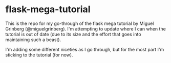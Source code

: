 # flask-mega-tutorial
This is the repo for my go-through of the flask mega tutorial by Miguel Grinberg (@miguelgrinberg). I'm attempting to update where I can when
the tutorial is out of date (due to its size and the effort that goes into maintaining such a beast).

I'm adding some different niceties as I go through, but for the most part I'm sticking to the tutorial (for now).